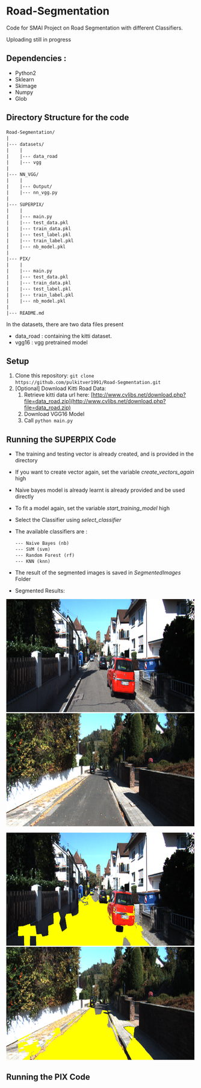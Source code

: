 # Road-Segmentation
Code for SMAI Project on Road Segmentation with different Classifiers.

Uploading still in progress


## Dependencies :

* Python2
* Sklearn
* Skimage
* Numpy 
* Glob


## Directory Structure for the code 
```
Road-Segmentation/
|
|--- datasets/
|    |
|    |--- data_road
|    |--- vgg
|
|--- NN_VGG/
|    |
|    |--- Output/
|    |--- nn_vgg.py
|    
|--- SUPERPIX/
|    |
|    |--- main.py
|    |--- test_data.pkl
|    |--- train_data.pkl
|    |--- test_label.pkl
|    |--- train_label.pkl
|    |--- nb_model.pkl
|    
|--- PIX/
|    |
|    |--- main.py
|    |--- test_data.pkl
|    |--- train_data.pkl
|    |--- test_label.pkl
|    |--- train_label.pkl
|    |--- nb_model.pkl
|    
|--- README.md

```

In the datasets, there are two data files present

* data_road : containing the kitti dataset.
* vgg16 : vgg pretrained model

## Setup

1. Clone this repository: `git clone https://github.com/pulkitver1991/Road-Segmentation.git`
2. [Optional] Download Kitti Road Data:
    1. Retrieve kitti data url here: [http://www.cvlibs.net/download.php?file=data_road.zip](http://www.cvlibs.net/download.php?file=data_road.zip)
    2. Download VGG16 Model
    3. Call `python main.py`

## Running the SUPERPIX Code

* The training and testing vector is already created, and is provided in the directory
* If you want to create vector again, set the variable *create_vectors_again* high
* Naive bayes model is already learnt is already provided and be used directly
* To fit a model again, set the variable *start_training_model* high
* Select the Classifier using *select_classifier*
* The available classifiers are : 

	```
	--- Naive Bayes (nb)
	--- SVM (svm)
	--- Random Forest (rf)
	--- KNN (knn)
	```
* The result of the segmented images is saved in *SegmentedImages* Folder

* Segmented Results:

<img src="SUPERPIX/Screenshots/2.png" width="500" height="300"> <img src="SUPERPIX/Screenshots/4.png" width="500" height="300"> 

<img src="SUPERPIX/Screenshots/1.png" width="500" height="300"> <img src="SUPERPIX/Screenshots/3.png" width="500" height="300"> 



## Running the PIX Code


